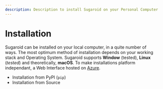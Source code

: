 ```yaml
---
description: Description to install Sugaroid on your Personal Computer
---
```


# Installation

Sugaroid can be installed on your local computer, in a quite number of ways. The most optimum method of installation depends on your working stack and Operating System. Sugaroid supports **Window** \(tested\), **Linux** \(_tested_\) and theoretically, **macOS**. To make installations platform independant, a Web Interface hosted on [Azure](http://azure.microsoft.com/en-us/). 

* Installation from PyPI \(`pip`\)
* Installation from Source



